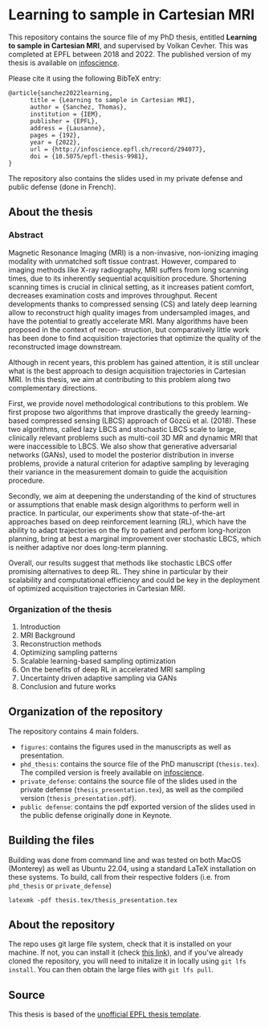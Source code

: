 # Learning to sample in Cartesian MRI
This repository contains the source file of my PhD thesis, entitled **Learning to sample in Cartesian MRI**, and supervised by Volkan Cevher. This was completed at EPFL between 2018 and 2022. The published version of my thesis is available on [infoscience](https://infoscience.epfl.ch/record/294077?ln=en).

Please cite it using the following BibTeX entry: 
```
@article{sanchez2022learning,
      title = {Learning to sample in Cartesian MRI},
      author = {Sanchez, Thomas},
      institution = {IEM},
      publisher = {EPFL},
      address = {Lausanne},
      pages = {192},
      year = {2022},
      url = {http://infoscience.epfl.ch/record/294077},
      doi = {10.5075/epfl-thesis-9981},
}
```
The repository also contains the slides used in my private defense and public defense (done in French).
## About the thesis

### Abstract
Magnetic Resonance Imaging (MRI) is a non-invasive, non-ionizing imaging modality with unmatched soft tissue contrast. However, compared to imaging methods like X-ray radiography, MRI suffers from long scanning times, due to its inherently sequential acquisition procedure. Shortening scanning times is crucial in clinical setting, as it increases patient comfort, decreases examination costs and improves throughput.
Recent developments thanks to compressed sensing (CS) and lately deep learning allow to reconstruct high quality images from undersampled images, and have the potential to greatly accelerate MRI. Many algorithms have been proposed in the context of recon- struction, but comparatively little work has been done to find acquisition trajectories that optimize the quality of the reconstructed image downstream.

Although in recent years, this problem has gained attention, it is still unclear what is the best approach to design acquisition trajectories in Cartesian MRI. In this thesis, we aim at contributing to this problem along two complementary directions.

First, we provide novel methodological contributions to this problem. We first propose two algorithms that improve drastically the greedy learning-based compressed sensing (LBCS) approach of Gözcü et al. (2018). These two algorithms, called lazy LBCS and stochastic LBCS scale to large, clinically relevant problems such as multi-coil 3D MR and dynamic MRI that were inaccessible to LBCS. We also show that generative adversarial networks (GANs), used to model the posterior distribution in inverse problems, provide a natural criterion for adaptive sampling by leveraging their variance in the measurement
domain to guide the acquisition procedure.

Secondly, we aim at deepening the understanding of the kind of structures or assumptions that enable mask design algorithms to perform well in practice. In particular, our experiments show that state-of-the-art approaches based on deep reinforcement learning (RL), which have the ability to adapt trajectories on the fly to patient and perform long-horizon planning, bring at best a marginal improvement over stochastic LBCS, which is neither adaptive nor does long-term planning.

Overall, our results suggest that methods like stochastic LBCS offer promising alternatives to deep RL. They shine in particular by their scalability and computational efficiency and could be key in the deployment of optimized acquisition trajectories in Cartesian MRI.

### Organization of the thesis
1. Introduction
2. MRI Background
3. Reconstruction methods
4. Optimizing sampling patterns
5. Scalable learning-based sampling optimization
6. On the benefits of deep RL in accelerated MRI sampling
7. Uncertainty driven adaptive sampling via GANs 
8. Conclusion and future works 


## Organization of the repository
The repository contains 4 main folders.

- `figures`: contains the figures used in the manuscripts as well as presentation.
- `phd_thesis`: contains the source file of the PhD manuscript (`thesis.tex`). The compiled version is freely available on [infoscience](https://infoscience.epfl.ch/record/294077/files/EPFL_TH9981.pdf?ln=en).
- `private_defense`: contains the source file of the slides used in the private defense (`thesis_presentation.tex`), as well as the compiled version (`thesis_presentation.pdf`).
- `public defense`: contains the pdf exported version of the slides used in the public defense originally done in Keynote.

## Building the files 
Building was done from command line and was tested on both MacOS (Monterey) as well as Ubuntu 22.04, using a standard LaTeX installation on these systems. To build, call from their respective folders (i.e. from `phd_thesis` or `private_defense`)

```
latexmk -pdf thesis.tex/thesis_presentation.tex
```

## About the repository
The repo uses git large file system, check that it is installed on your machine. If not, you can install it (check [this link](https://git-lfs.github.com/)), and if you've already cloned the repository, you will need to initalize it in locally using `git lfs install`. You can then obtain the large files with `git lfs pull`.

## Source
This thesis is based of the [unofficial EPFL thesis template](https://github.com/glederrey/EPFL_thesis_template).

